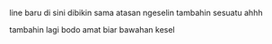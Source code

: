 





line baru di sini dibikin sama atasan ngeselin
tambahin sesuatu ahhh

tambahin lagi bodo amat biar bawahan kesel